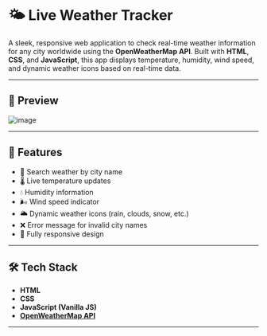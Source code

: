 # 🌤️ Live Weather Tracker

A sleek, responsive web application to check real-time weather information for any city worldwide using the **OpenWeatherMap API**. Built with **HTML**, **CSS**, and **JavaScript**, this app displays temperature, humidity, wind speed, and dynamic weather icons based on real-time data.

---

## 📸 Preview

![image](https://github.com/user-attachments/assets/e6db3179-8505-46a3-b062-b1d0584d201d)


---

## 🚀 Features

- 🔎 Search weather by city name
- 🌡️ Live temperature updates
- 💧 Humidity information
- 🌬️ Wind speed indicator
- 🌥️ Dynamic weather icons (rain, clouds, snow, etc.)
- ❌ Error message for invalid city names
- 📱 Fully responsive design

---

## 🛠️ Tech Stack

- **HTML**
- **CSS**
- **JavaScript (Vanilla JS)**
- **[OpenWeatherMap API](https://openweathermap.org/api)**

---
